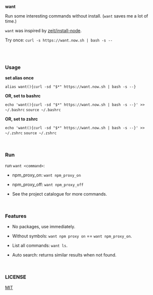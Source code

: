 **want**

Run some interesting commands without install. (`want` saves me a lot of time.)

`want` was inspired by [zeit/install-node](https://github.com/zeit/install-node).

Try once: `curl -s https://want.now.sh | bash -s --`

<br/>
<br/>

### Usage

**set alias once**

`alias want(){curl -sd "$*" https://want.now.sh | bash -s --}`

**OR, set to bashrc**

`echo 'want(){curl -sd "$*" https://want.now.sh | bash -s --}' >> ~/.bashrc`
`source ~/.bashrc`

**OR, set to zshrc**

`echo 'want(){curl -sd "$*" https://want.now.sh | bash -s --}' >> ~/.zshrc`
`source ~/.zshrc`

<br/>

### Run

run `want <command>`:

- npm_proxy_on: `want npm_proxy_on`

- npm_proxy_off: `want npm_proxy_off`

- See the project catalogue for more commands.

<br/>

### Features

 - No packages, use immediately.

 - Without symbols: `want npm proxy on` == `want npm_proxy_on`.
 
 - List all commands: `want ls`.
 
 - Auto search: returns similar results when not found.
 
<br/>


### LICENSE
[MIT](LICENSE)
